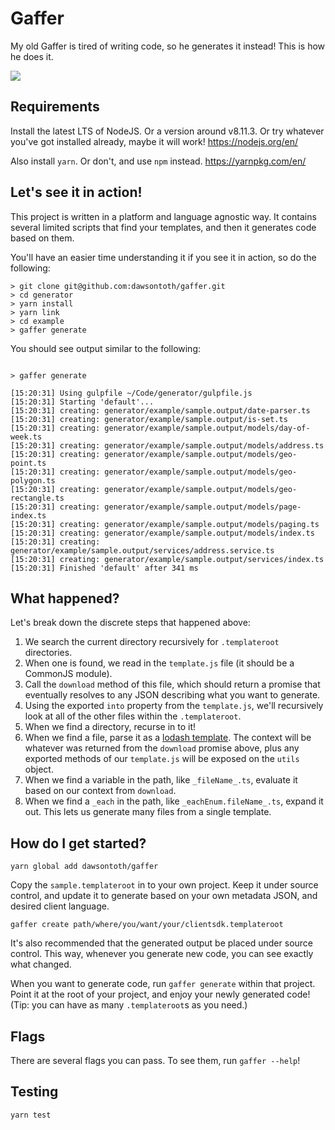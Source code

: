 # Gaffer

My old Gaffer is tired of writing code, so he generates it instead! This is how he does it.

![](https://media.giphy.com/media/Tf1wxPaCbXzCE/giphy.gif)

## Requirements

Install the latest LTS of NodeJS. Or a version around v8.11.3. Or try whatever you've got installed already, maybe it will work!
https://nodejs.org/en/

Also install `yarn`. Or don't, and use `npm` instead.
https://yarnpkg.com/en/

## Let's see it in action!

This project is written in a platform and language agnostic way. It contains several limited scripts that find your templates, and then it generates code based on them.

You'll have an easier time understanding it if you see it in action, so do the following:

```$bash
> git clone git@github.com:dawsontoth/gaffer.git
> cd generator
> yarn install
> yarn link
> cd example
> gaffer generate
```

You should see output similar to the following:

```$bash

> gaffer generate

[15:20:31] Using gulpfile ~/Code/generator/gulpfile.js
[15:20:31] Starting 'default'...
[15:20:31] creating: generator/example/sample.output/date-parser.ts
[15:20:31] creating: generator/example/sample.output/is-set.ts
[15:20:31] creating: generator/example/sample.output/models/day-of-week.ts
[15:20:31] creating: generator/example/sample.output/models/address.ts
[15:20:31] creating: generator/example/sample.output/models/geo-point.ts
[15:20:31] creating: generator/example/sample.output/models/geo-polygon.ts
[15:20:31] creating: generator/example/sample.output/models/geo-rectangle.ts
[15:20:31] creating: generator/example/sample.output/models/page-index.ts
[15:20:31] creating: generator/example/sample.output/models/paging.ts
[15:20:31] creating: generator/example/sample.output/models/index.ts
[15:20:31] creating: generator/example/sample.output/services/address.service.ts
[15:20:31] creating: generator/example/sample.output/services/index.ts
[15:20:31] Finished 'default' after 341 ms
```

## What happened?

Let's break down the discrete steps that happened above:

1. We search the current directory recursively for `.templateroot` directories.
2. When one is found, we read in the `template.js` file (it should be a CommonJS module).
3. Call the `download` method of this file, which should return a promise that eventually resolves to any JSON describing what you want to generate.
4. Using the exported `into` property from the `template.js`, we'll recursively look at all of the other files within the `.templateroot`.
5. When we find a directory, recurse in to it!
6. When we find a file, parse it as a [lodash template](https://lodash.com/docs/4.17.11#template). The context will be whatever was returned from the `download` promise above, plus any exported methods of our `template.js` will be exposed on the `utils` object.
7. When we find a variable in the path, like `_fileName_.ts`, evaluate it based on our context from `download`.
8. When we find a `_each` in the path, like `_eachEnum.fileName_.ts`, expand it out. This lets us generate many files from a single template.

## How do I get started?

```$bash
yarn global add dawsontoth/gaffer
```

Copy the `sample.templateroot` in to your own project. Keep it under source control, and update it to generate based on your own metadata JSON, and desired client language.

```$bash
gaffer create path/where/you/want/your/clientsdk.templateroot
```

It's also recommended that the generated output be placed under source control. This way, whenever you generate new code, you can see exactly what changed.

When you want to generate code, run `gaffer generate` within that project. Point it at the root of your project, and enjoy your newly generated code! (Tip: you can have as many `.templateroot`s as you need.)

## Flags

There are several flags you can pass. To see them, run `gaffer --help`!

## Testing

```$bash
yarn test
```
